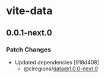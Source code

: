 # vite-data

## 0.0.1-next.0

### Patch Changes

- Updated dependencies [918d408]
  - @clregions/data@1.0.0-next.0
